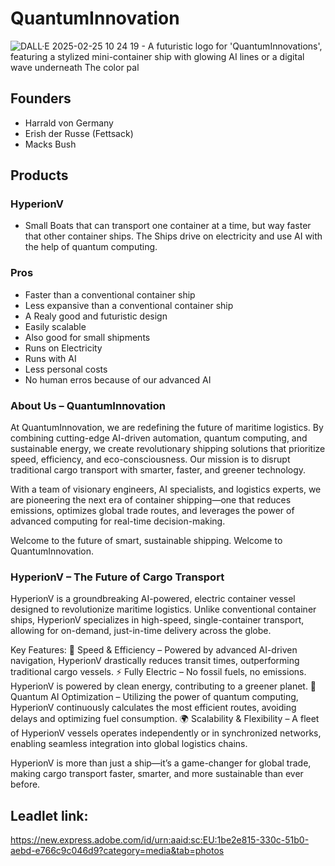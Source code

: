 # QuantumInnovation
![DALL·E 2025-02-25 10 24 19 - A futuristic logo for 'QuantumInnovations', featuring a stylized mini-container ship with glowing AI lines or a digital wave underneath  The color pal](https://github.com/user-attachments/assets/65fae338-ab62-4922-9486-780e51a57164)

## Founders
- Harrald von Germany
- Erish der Russe (Fettsack)
- Macks Bush

## Products

### HyperionV
- Small Boats that can transport one container at a time, but way faster that other container ships. The Ships drive on electricity and use AI with the help of quantum computing.

### Pros
- Faster than a conventional container ship
- Less expansive than a conventional container ship
- A Realy good and futuristic design
- Easily scalable
- Also good for small shipments
- Runs on Electricity
- Runs with AI
- Less personal costs
- No human erros because of our advanced AI


### About Us – QuantumInnovation

At QuantumInnovation, we are redefining the future of maritime logistics. By combining cutting-edge AI-driven automation, quantum computing, and sustainable energy, we create revolutionary shipping solutions that prioritize speed, efficiency, and eco-consciousness. Our mission is to disrupt traditional cargo transport with smarter, faster, and greener technology.

With a team of visionary engineers, AI specialists, and logistics experts, we are pioneering the next era of container shipping—one that reduces emissions, optimizes global trade routes, and leverages the power of advanced computing for real-time decision-making.

Welcome to the future of smart, sustainable shipping. Welcome to QuantumInnovation.



### HyperionV – The Future of Cargo Transport

HyperionV is a groundbreaking AI-powered, electric container vessel designed to revolutionize maritime logistics. Unlike conventional container ships, HyperionV specializes in high-speed, single-container transport, allowing for on-demand, just-in-time delivery across the globe.

Key Features:
🚢 Speed & Efficiency – Powered by advanced AI-driven navigation, HyperionV drastically reduces transit times, outperforming traditional cargo vessels.
⚡ Fully Electric – No fossil fuels, no emissions. HyperionV is powered by clean energy, contributing to a greener planet.
🧠 Quantum AI Optimization – Utilizing the power of quantum computing, HyperionV continuously calculates the most efficient routes, avoiding delays and optimizing fuel consumption.
🌍 Scalability & Flexibility – A fleet of HyperionV vessels operates independently or in synchronized networks, enabling seamless integration into global logistics chains.

HyperionV is more than just a ship—it’s a game-changer for global trade, making cargo transport faster, smarter, and more sustainable than ever before.


## Leadlet link:
https://new.express.adobe.com/id/urn:aaid:sc:EU:1be2e815-330c-51b0-aebd-e766c9c046d9?category=media&tab=photos
